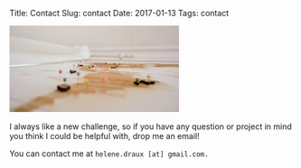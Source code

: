 Title: Contact
Slug: contact
Date: 2017-01-13
Tags: contact


![map](../images/vfzfavuzmfc-delfi-de-la-rua.jpg "Source:unsplash.io")

I always like a new challenge, so if you have any question or project in mind you think I could be helpful with, drop me an email!

You can contact me at ``helene.draux [at] gmail.com.``


